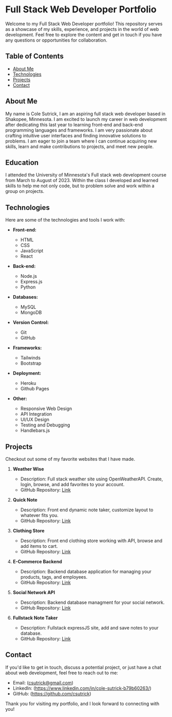 # Full Stack Web Developer Portfolio

Welcome to my Full Stack Web Developer portfolio! This repository serves as a showcase of my skills, experience, and projects in the world of web development. Feel free to explore the content and get in touch if you have any questions or opportunities for collaboration.

## Table of Contents

- [About Me](#about-me)
- [Technologies](#technologies)
- [Projects](#projects)
- [Contact](#contact)

## About Me

My name is Cole Sutrick, I am an aspiring full stack web developer based in Shakopee, Minnesota. I am excited to launch my career in web development after dedicating this last year to learning front-end and back-end programming languages and frameworks. I am very passionate about crafting intuitive user interfaces and finding innovative solutions to problems. I am eager to join a team where I can continue acquiring new skills, learn and make contributions to projects, and meet new people.

## Education

I attended the University of Minnesota's Full stack web development course from March to August of 2023. Within the class I developed and learned skills to help me not only code, but to problem solve and work within a group on projects. 

## Technologies

Here are some of the technologies and tools I work with:

- **Front-end:**
  - HTML
  - CSS
  - JavaScript
  - React

- **Back-end:**
  - Node.js
  - Express.js
  - Python

- **Databases:**
  - MySQL
  - MongoDB

- **Version Control:**
  - Git
  - GitHub

- **Frameworks:**
  - Tailwinds
  - Bootstrap

- **Deployment:**
  - Heroku
  - Github Pages

- **Other:**
  - Responsive Web Design
  - API Integration
  - UI/UX Design
  - Testing and Debugging
  - Handlebars.js

## Projects

Checkout out some of my favorite websites that I have made.

1. **Weather Wise**
   - Description: Full stack weather site using OpenWeatherAPI. Create, login, browse, and add favorites to your account.
   - GitHub Repository: [Link](https://github.com/csutrick/Weather-Wise)

2. **Quick Note**
   - Description: Front end dynamic note taker, customize layout to whatever fits you.
   - GitHub Repository: [Link](https://github.com/csutrick/Quick-Note)

3. **Clothing Store**
   - Description: Front end clothing store working with API, browse and add items to cart.
   - GitHub Repository: [Link](https://github.com/csutrick/Frontend-Clothing-Store)

4. **E-Commerce Backend**
   - Description: Backend database application for managing your products, tags, and employees.
   - GitHub Repository: [Link](https://github.com/csutrick/E-Commerce-Back-End)

5. **Social Network API**
   - Description: Backend database managment for your social network.
   - GitHub Repository: [Link](https://github.com/csutrick/Social-Network-API)

6. **Fullstack Note Taker**
   - Description: Fullstack expressJS site, add and save notes to your database.
   - GitHub Repository: [Link](https://github.com/csutrick/Fullstack-Note-Taker)

## Contact

If you'd like to get in touch, discuss a potential project, or just have a chat about web development, feel free to reach out to me:

- Email: (csutrick@gmail.com)
- LinkedIn: (https://www.linkedin.com/in/cole-sutrick-b79b60263/)
- GitHub: (https://github.com/csutrick)

Thank you for visiting my portfolio, and I look forward to connecting with you!
